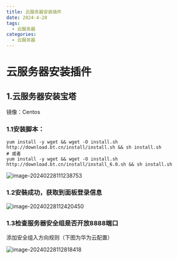 ```yaml
---
title: 云服务器安装插件
date: 2024-4-28
tags:
  - 云服务器
categories:
  - 云服务器
---
```


# 云服务器安装插件

## 1.云服务器安装宝塔

镜像：Centos

### 1.1安装脚本：

```shell
yum install -y wget && wget -O install.sh http://download.bt.cn/install/install.sh && sh install.sh
# 或者
yum install -y wget && wget -O install.sh http://download.bt.cn/install/install_6.0.sh && sh install.sh
```

![image-20240228111238753](https://tiny-blog.oss-cn-guangzhou.aliyuncs.com/blog/202402281112779.png)

### **1.2安裝成功**，获取到面板登录信息

![image-20240228112420450](https://tiny-blog.oss-cn-guangzhou.aliyuncs.com/blog/202402281124473.png)

### 1.3检查服务器安全组是否开放8888端口

添加安全组入方向规则（下图为华为云配置）

![image-20240228112818418](https://tiny-blog.oss-cn-guangzhou.aliyuncs.com/blog/202402281128474.png)